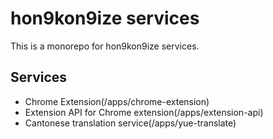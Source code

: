 # hon9kon9ize services

This is a monorepo for hon9kon9ize services.

## Services

- Chrome Extension(/apps/chrome-extension)
- Extension API for Chrome extension(/apps/extension-api)
- Cantonese translation service(/apps/yue-translate)